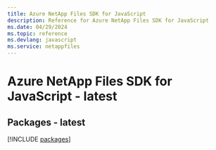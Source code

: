 ```yaml
---
title: Azure NetApp Files SDK for JavaScript
description: Reference for Azure NetApp Files SDK for JavaScript
ms.date: 04/29/2024
ms.topic: reference
ms.devlang: javascript
ms.service: netappfiles
---
```

# Azure NetApp Files SDK for JavaScript - latest
## Packages - latest
[!INCLUDE [packages](netapp-files-index.md)]